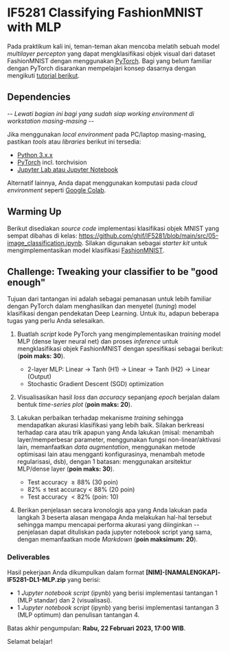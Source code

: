 # IF5281 Classifying FashionMNIST with MLP
Pada praktikum kali ini, teman-teman akan mencoba melatih sebuah model *multilayer percepton* yang dapat mengklasifikasi objek visual dari dataset FashionMNIST dengan menggunakan [PyTorch](https://pytorch.org).
Bagi yang belum familiar dengan PyTorch disarankan mempelajari konsep dasarnya dengan mengikuti [tutorial berikut](https://pytorch.org/tutorials/).

## Dependencies
-- *Lewati bagian ini bagi yang sudah siap working environment di workstation masing-masing* --

Jika menggunakan *local environment* pada PC/laptop masing-masing, pastikan *tools* atau *libraries* berikut ini tersedia:
- [Python 3.x.x](https://www.python.org/)
- [PyTorch](https://pytorch.org/) incl. torchvision
- [Jupyter Lab atau Jupyter Notebook](https://jupyter.org/)

Alternatif lainnya, Anda dapat menggunakan komputasi pada *cloud environment* seperti [Google Colab](https://colab.research.google.com/).

## Warming Up
Berikut disediakan *source code* implementasi klasifikasi objek MNIST yang sempat dibahas di kelas: https://github.com/ghif/IF5281/blob/main/src/05-image_classification.ipynb. 
Silakan digunakan sebagai *starter kit* untuk mengimplementasikan model klasifikasi [FashionMNIST](https://pytorch.org/vision/stable/generated/torchvision.datasets.FashionMNIST.html).

## Challenge: Tweaking your classifier to be "good enough"
Tujuan dari tantangan ini adalah sebagai pemanasan untuk lebih familiar dengan PyTorch dalam menghasilkan dan menyetel (*tuning*) model klasifikasi dengan pendekatan Deep Learning. 
Untuk itu, adapun beberapa tugas yang perlu Anda selesaikan.
1. Buatlah *script* kode PyTorch yang mengimplementasikan *training* model MLP (dense layer neural net) dan proses *inference* untuk mengklasifikasi objek FashionMNIST dengan spesifikasi sebagai berikut: (__poin maks: 30__).
    - 2-layer MLP: Linear -> Tanh (H1) -> Linear -> Tanh (H2) -> Linear (Output)
    - Stochastic Gradient Descent (SGD) optimization
    
    
2. Visualisasikan hasil *loss* dan *accuracy* sepanjang *epoch* berjalan dalam bentuk *time-series plot* (__poin maks: 20__).

3. Lakukan perbaikan terhadap mekanisme *training* sehingga mendapatkan akurasi klasifikasi yang lebih baik. Silakan berkreasi terhadap cara atau trik apapun yang Anda lakukan (misal: menambah layer/memperbesar parameter, menggunakan fungsi non-linear/aktivasi lain, memanfaatkan *data augmentation*, menggunakan metode optimisasi lain atau mengganti konfigurasinya, menambah metode regularisasi, dsb), dengan 1 batasan: menggunakan arsitektur MLP/dense layer (__poin maks: 30__).
    - Test accuracy $\geq 88\%$ (30 poin)
    - $82\%$ $\leq$ test accuracy $<$ $88\%$ (20 poin)
    - Test accuracy $< 82\%$ (poin: 10)


4. Berikan penjelasan secara kronologis apa yang Anda lakukan pada langkah 3 beserta alasan mengapa Anda melakukan hal-hal tersebut sehingga mampu mencapai performa akurasi yang diinginkan -- penjelasan dapat dituliskan pada jupyter notebook script yang sama, dengan memanfaatkan mode *Markdown* (__poin maksimum: 20__).

### Deliverables
Hasil pekerjaan Anda dikumpulkan dalam format __[NIM]-[NAMALENGKAP]-IF5281-DL1-MLP.zip__ yang berisi:
- 1 *Jupyter notebook script* (ipynb) yang berisi implementasi tantangan 1 (MLP standar) dan 2 (visualisasi).
- 1 *Jupyter notebook script* (ipynb) yang berisi implementasi tantangan 3 (MLP optimum) dan penulisan tantangan 4.

Batas akhir pengumpulan: __Rabu, 22 Februari 2023, 17:00 WIB__.

Selamat belajar!